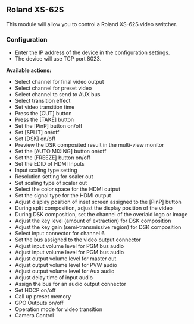 ## Roland XS-62S
This module will allow you to control a Roland XS-62S video switcher.

### Configuration
* Enter the IP address of the device in the configuration settings.
* The device will use TCP port 8023.

**Available actions:**
* Select channel for final video output
* Select channel for preset video
* Select channel to send to AUX bus
* Select transition effect
* Set video transition time
* Press the [CUT] button
* Press the [TAKE] button
* Set the [PinP] button on/off
* Set [SPLIT] on/off
* Set [DSK] on/off
* Preview the DSK composited result in the multi-view monitor
* Set the [AUTO MIXING] button on/off
* Set the [FREEZE] button on/off
* Set the EDID of HDMI Inputs
* Input scaling type setting
* Resolution setting for scaler out
* Set scaling type of scaler out
* Select the color space for the HDMI output
* Set the signal type for the HDMI output
* Adjust display position of inset screen assigned to the [PinP] button
* During split composition, adjust the display position of the video
* During DSK composition, set the channel of the overlaid logo or image
* Adjust the key level (amount of extraction) for DSK composition
* Adjust the key gain (semi-transmissive region) for DSK composition
* Select input connector for channel 6
* Set the bus assigned to the video output connector
* Adjust input volume level for PGM bus audio
* Adjust input volume level for PGM bus audio
* Adjust output volume level for master out
* Adjust output volume level for PVW audio
* Adjust output volume level for Aux audio
* Adjust delay time of input audio
* Assign the bus for an audio output connector
* Set HDCP on/off
* Call up preset memory
* GPO Outputs on/off
* Operation mode for video transition
* Camera Control